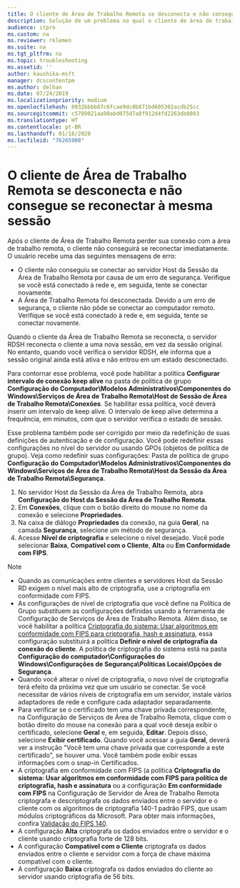 ```yaml
---
title: O cliente de Área de Trabalho Remota se desconecta e não consegue se reconectar à mesma sessão
description: Solução de um problema no qual o cliente de área de trabalho remota se desconecta e não consegue se reconectar à mesma sessão.
audience: itpro
ms.custom: na
ms.reviewer: rklemen
ms.suite: na
ms.tgt_pltfrm: na
ms.topic: troubleshooting
ms.assetid: ''
author: kaushika-msft
manager: dcscontentpm
ms.author: delhan
ms.date: 07/24/2019
ms.localizationpriority: medium
ms.openlocfilehash: 0932bbbb87c6fcae9dc0b871bd605302acdb25cc
ms.sourcegitcommit: c5709021aa98abd075d7a8f912d4fd2263db8803
ms.translationtype: HT
ms.contentlocale: pt-BR
ms.lasthandoff: 01/18/2020
ms.locfileid: "76265908"
---
```

# <a name="remote-desktop-client-disconnects-and-cant-reconnect-to-the-same-session"></a>O cliente de Área de Trabalho Remota se desconecta e não consegue se reconectar à mesma sessão

Após o cliente de Área de Trabalho Remota perder sua conexão com a área de trabalho remota, o cliente não conseguirá se reconectar imediatamente. O usuário recebe uma das seguintes mensagens de erro:

  - O cliente não conseguiu se conectar ao servidor Host da Sessão da Área de Trabalho Remota por causa de um erro de segurança. Verifique se você está conectado à rede e, em seguida, tente se conectar novamente.
  - A Área de Trabalho Remota foi desconectada. Devido a um erro de segurança, o cliente não pôde se conectar ao computador remoto. Verifique se você está conectado à rede e, em seguida, tente se conectar novamente.

Quando o cliente da Área de Trabalho Remota se reconecta, o servidor RDSH reconecta o cliente a uma nova sessão, em vez da sessão original. No entanto, quando você verifica o servidor RDSH, ele informa que a sessão original ainda está ativa e não entrou em um estado desconectado.

Para contornar esse problema, você pode habilitar a política **Configurar intervalo de conexão keep alive** na pasta de política de grupo **Configuração do Computador\\Modelos Administrativos\\Componentes do Windows\\Serviços de Área de Trabalho Remota\\Host de Sessão de Área de Trabalho Remota\\Conexões**. Se habilitar essa política, você deverá inserir um intervalo de keep alive. O intervalo de keep alive determina a frequência, em minutos, com que o servidor verifica o estado de sessão.

Esse problema também pode ser corrigido por meio da redefinição de suas definições de autenticação e de configuração. Você pode redefinir essas configurações no nível do servidor ou usando GPOs (objetos de política de grupo). Veja como redefinir suas configurações: Pasta de política de grupo **Configuração do Computador\\Modelos Administrativos\\Componentes do Windows\\Serviços de Área de Trabalho Remota\\Host da Sessão da Área de Trabalho Remota\\Segurança**.

1. No servidor Host da Sessão da Área de Trabalho Remota, abra **Configuração do Host da Sessão da Área de Trabalho Remota**.
2. Em **Conexões**, clique com o botão direito do mouse no nome da conexão e selecione **Propriedades**.
3. Na caixa de diálogo **Propriedades** da conexão, na guia **Geral**, na camada **Segurança**, selecione um método de segurança.
4. Acesse **Nível de criptografia** e selecione o nível desejado. Você pode selecionar **Baixa**, **Compatível com o Cliente**, **Alta** ou **Em Conformidade com FIPS**.

> [!NOTE]  
>  - Quando as comunicações entre clientes e servidores Host da Sessão RD exigem o nível mais alto de criptografia, use a criptografia em conformidade com FIPS.
>  - As configurações de nível de criptografia que você define na Política de Grupo substituem as configurações definidas usando a ferramenta de Configuração de Serviços de Área de Trabalho Remota. Além disso, se você habilitar a política [Criptografia do sistema: Usar algoritmos em conformidade com FIPS para criptografia, hash e assinatura](https://docs.microsoft.com/windows/security/threat-protection/security-policy-settings/system-cryptography-use-fips-compliant-algorithms-for-encryption-hashing-and-signing), essa configuração substituirá a política **Definir o nível de criptografia da conexão do cliente**. A política de criptografia do sistema está na pasta **Configuração do computador\\Configurações do Windows\\Configurações de Segurança\\Políticas Locais\\Opções de Segurança**.
>  - Quando você alterar o nível de criptografia, o novo nível de criptografia terá efeito da próxima vez que um usuário se conectar. Se você necessitar de vários níveis de criptografia em um servidor, instale vários adaptadores de rede e configure cada adaptador separadamente.
>  - Para verificar se o certificado tem uma chave privada correspondente, na Configuração de Serviços de Área de Trabalho Remota, clique com o botão direito do mouse na conexão para a qual você deseja exibir o certificado, selecione **Geral** e, em seguida, **Editar**. Depois disso, selecione **Exibir certificado**. Quando você acessar a guia **Geral**, deverá ver a instrução "Você tem uma chave privada que corresponde a este certificado", se houver uma. Você também pode exibir essas informações com o snap-in Certificados.
>  - A criptografia em conformidade com FIPS (a política **Criptografia do sistema: Usar algoritmos em conformidade com FIPS para política de criptografia, hash e assinatura** ou a configuração **Em conformidade com FIPS** na Configuração de Servidor de Área de Trabalho Remota criptografa e descriptografa os dados enviados entre o servidor e o cliente com os algoritmos de criptografia 140-1 padrão FIPS, que usam módulos criptográficos da Microsoft. Para obter mais informações, confira [Validação do FIPS 140](https://docs.microsoft.com/windows/security/threat-protection/fips-140-validation).
>  - A configuração **Alta** criptografa os dados enviados entre o servidor e o cliente usando criptografia forte de 128 bits.
>  - A configuração **Compatível com o Cliente** criptografa os dados enviados entre o cliente e servidor com a força de chave máxima compatível com o cliente.
>  - A configuração **Baixa** criptografa os dados enviados do cliente ao servidor usando criptografia de 56 bits.
